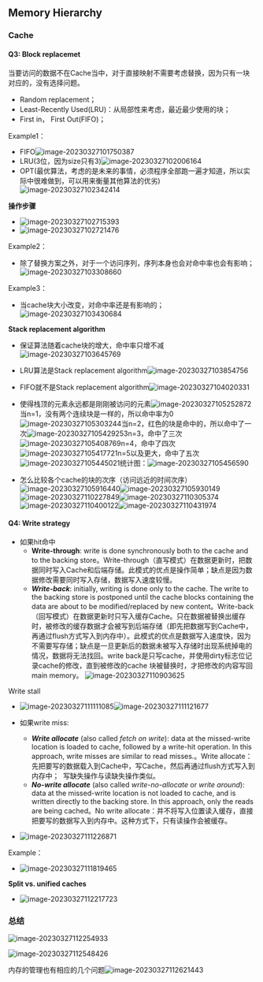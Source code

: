 ## Memory Hierarchy
### Cache
#### Q3: Block replacemet

当要访问的数据不在Cache当中，对于直接映射不需要考虑替换，因为只有一块对应的，没有选择问题。

- Random replacement；
- Least-Recently Used(LRU)：从局部性来考虑，最近最少使用的块；
- First in， First Out(FIFO)；

Example1：

- FIFO![image-20230327101750387](../img/3.23/image-20230327101750387.png)
- LRU(3位，因为size只有3)![image-20230327102006164](../img/3.23/image-20230327102006164.png)
- OPT(最优算法，考虑的是未来的事情，必须程序全部跑一遍才知道，所以实际中很难做到，可以用来衡量其他算法的优劣)![image-20230327102342414](../img/3.23/image-20230327102342414.png)

**操作步骤**

- ![image-20230327102715393](../img/3.23/image-20230327102715393.png)
- ![image-20230327102721476](../img/3.23/image-20230327102721476.png)

Example2：

- 除了替换方案之外，对于一个访问序列，序列本身也会对命中率也会有影响；![image-20230327103308660](../img/3.23/image-20230327103308660.png)

Example3：

- 当cache块大小改变，对命中率还是有影响的；![image-20230327103430684](../img/3.23/image-20230327103430684.png)

**Stack replacement algorithm**

- 保证算法随着cache块的增大，命中率只增不减![image-20230327103645769](../img/3.23/image-20230327103645769.png)

- LRU算法是Stack replacement algorithm![image-20230327103854756](../img/3.23/image-20230327103854756.png)
- FIFO就不是Stack replacement algorithm![image-20230327104020331](../img/3.23/image-20230327104020331.png)
- 使得栈顶的元素永远都是刚刚被访问的元素![image-20230327105252872](../img/3.23/image-20230327105252872.png)当n=1，没有两个连续块是一样的，所以命中率为0![image-20230327105303244](../img/3.23/image-20230327105303244.png)当n=2，红色的块是命中的，所以命中了一次![image-20230327105429253](../img/3.23/image-20230327105429253.png)n=3，命中了三次![image-20230327105408769](../img/3.23/image-20230327105408769.png)n=4，命中了四次![image-20230327105417721](../img/3.23/image-20230327105417721.png)n=5以及更大，命中了五次![image-20230327105445021](../img/3.23/image-20230327105445021.png)统计图：![image-20230327105456590](../img/3.23/image-20230327105456590.png)
- 怎么比较各个cache的块的次序（访问远近的时间次序）![image-20230327105916440](../img/3.23/image-20230327105916440.png)![image-20230327105930149](../img/3.23/image-20230327105930149.png)![image-20230327110227849](../img/3.23/image-20230327110227849.png)![image-20230327110305374](../img/3.23/image-20230327110305374.png)![image-20230327110400122](../img/3.23/image-20230327110400122.png)![image-20230327110431974](../img/3.23/image-20230327110431974.png)

#### Q4: Write strategy
- 如果hit命中
  - **Write-through**: write is done synchronously both to the cache and to the backing store。Write-through（直写模式）在数据更新时，把数据同时写入Cache和后端存储。此模式的优点是操作简单；缺点是因为数据修改需要同时写入存储，数据写入速度较慢。
  - _**Write-back**_: initially, writing is done only to the cache. The write to the backing store is postponed until the cache blocks containing the data are about to be modified/replaced by new content。Write-back（回写模式）在数据更新时只写入缓存Cache。只在数据被替换出缓存时，被修改的缓存数据才会被写到后端存储（即先把数据写到Cache中，再通过flush方式写入到内存中）。此模式的优点是数据写入速度快，因为不需要写存储；缺点是一旦更新后的数据未被写入存储时出现系统掉电的情况，数据将无法找回。write back是只写cache，并使用dirty标志位记录cache的修改，直到被修改的cache 块被替换时，才把修改的内容写回main memory。
![image-20230327110903625](../img/3.23/image-20230327110903625.png)

Write stall

- ![image-20230327111111085](../img/3.23/image-20230327111111085.png)![image-20230327111121677](../img/3.23/image-20230327111121677.png)

- 如果write miss:
  - **_Write allocate_** (also called _fetch on write_): data at the missed-write location is loaded to cache, followed by a write-hit operation. In this approach, write misses are similar to read misses.。Write allocate：先把要写的数据载入到Cache中，写Cache，然后再通过flush方式写入到内存中；  写缺失操作与读缺失操作类似。       
  - **_No-write allocate_** (also called _write-no-allocate_ or _write around_): data at the missed-write location is not loaded to cache, and is written directly to the backing store. In this approach, only the reads are being cached。No write allocate：并不将写入位置读入缓存，直接把要写的数据写入到内存中。这种方式下，只有读操作会被缓存。

- ![image-20230327111226871](../img/3.23/image-20230327111226871.png)

Example：

- ![image-20230327111819465](../img/3.23/image-20230327111819465.png)

**Split vs. unified caches**

- ![image-20230327112217723](../img/3.23/image-20230327112217723.png)

### 总结

![image-20230327112254933](../img/3.23/image-20230327112254933.png)

![image-20230327112548426](../img/3.23/image-20230327112548426.png)

内存的管理也有相应的几个问题![image-20230327112621443](../img/3.23/image-20230327112621443.png)

